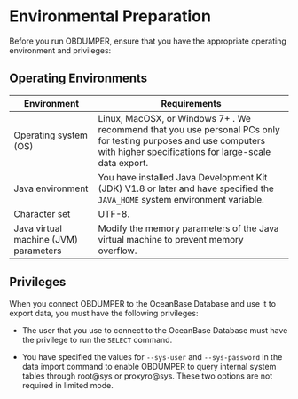 Environmental Preparation 
==============================================

Before you run OBDUMPER, ensure that you have the appropriate operating environment and privileges:

Operating Environments 
-------------------------------------------



|            **Environment**            |                                                                                      **Requirements**                                                                                      |
|---------------------------------------|--------------------------------------------------------------------------------------------------------------------------------------------------------------------------------------------|
| Operating system (OS)                 | Linux, MacOSX, or Windows 7+ .  We recommend that you use personal PCs only for testing purposes and use computers with higher specifications for large-scale data export. |
| Java environment                      | You have installed Java Development Kit (JDK) V1.8 or later and have specified the `JAVA_HOME` system environment variable.                                                                |
| Character set                         | UTF-8.                                                                                                                                                                                     |
| Java virtual machine (JVM) parameters | Modify the memory parameters of the Java virtual machine to prevent memory overflow.                                                                                                       |



Privileges 
-------------------------------

When you connect OBDUMPER to the OceanBase Database and use it to export data, you must have the following privileges:

* The user that you use to connect to the OceanBase Database must have the privilege to run the `SELECT` command.

  

* You have specified the values for `--sys-user` and `--sys-password` in the data import command to enable OBDUMPER to query internal system tables through root@sys or proxyro@sys. These two options are not required in limited mode.

  



